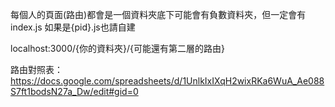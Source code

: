 每個人的頁面(路由)都會是一個資料夾底下可能會有負數資料夾，但一定會有index.js
如果是{pid}.js也請自建

localhost:3000/{你的資料夾}/{可能還有第二層的路由}

路由對照表：https://docs.google.com/spreadsheets/d/1UnlkIxIXqH2wixRKa6WuA_Ae088S7ft1bodsN27a_Dw/edit#gid=0